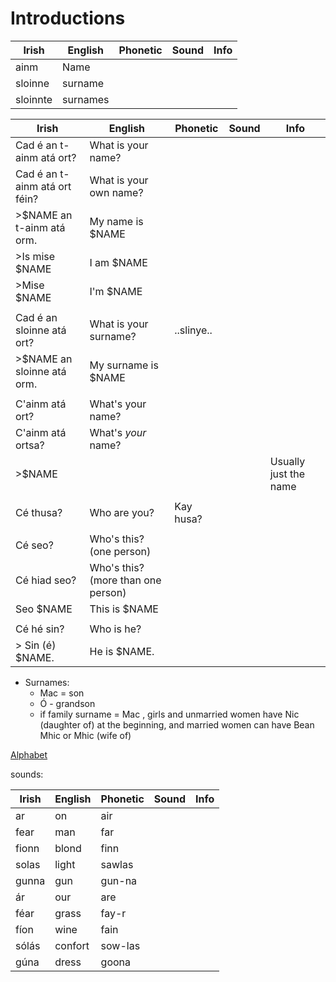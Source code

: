 # Introductions

|Irish|English|Phonetic|Sound|Info|
|------|-------|--------|-----|----|
|ainm|Name
|sloinne |surname
|sloinnte |surnames

|Irish|English|Phonetic|Sound|Info|
|------|-------|--------|-----|----|
|Cad é an t-ainm atá ort?|What is your name?||
|Cad é an t-ainm atá ort féin?|What is your own name?||
|>$NAME an t-ainm atá orm.| My name is $NAME
|>Is mise $NAME|I am $NAME
|>Mise $NAME|I'm $NAME
||
|Cad é an sloinne atá ort?|What is your surname?|..slinye..|
|>$NAME an sloinne atá orm.| My surname is $NAME
||
|C'ainm atá ort? |What's your name?
|C'ainm atá ortsa?| What's *your* name?
|>$NAME||||Usually just the name
||
|Cé thusa?|Who are you?|Kay husa?|
||
|Cé seo?|Who's this? (one person)
|Cé hiad seo?|Who's this? (more than one person)
|Seo $NAME|This is $NAME
||
|Cé hé sin?|Who is he?||
|> Sin (é) $NAME.|He is $NAME.||

* Surnames:
  * Mac = son
  * Ó - grandson
  * if family surname = Mac , girls and unmarried women have Nic (daughter of) at the beginning, and married women can have Bean Mhic or Mhic (wife of)

[Alphabet](alphabet.md)

sounds:

|Irish|English|Phonetic|Sound|Info|
|------|-------|--------|-----|----|
|ar|on|air
|fear|man|far
|fionn|blond|finn
|solas|light|sawlas
|gunna|gun|gun-na
|ár|our|are
|féar|grass|fay-r
|fíon|wine|fain
|sólás|confort|sow-las
|gúna|dress|goona
